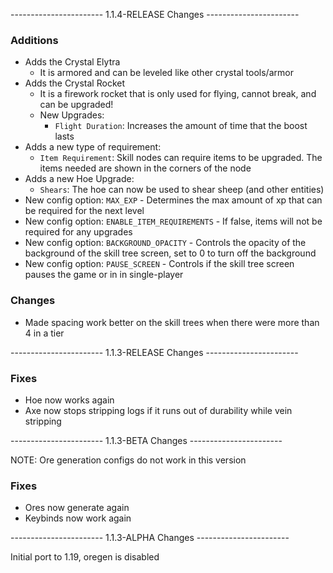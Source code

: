 ----------------------- 1.1.4-RELEASE Changes -----------------------
### Additions
- Adds the Crystal Elytra
    - It is armored and can be leveled like other crystal tools/armor
- Adds the Crystal Rocket
  - It is a firework rocket that is only used for flying, cannot break, and can be upgraded!
  - New Upgrades:
    - `Flight Duration`: Increases the amount of time that the boost lasts
- Adds a new type of requirement:
  - `Item Requirement`: Skill nodes can require items to be upgraded. The items needed are shown in the corners of the node
- Adds a new Hoe Upgrade:
  - `Shears`: The hoe can now be used to shear sheep (and other entities)
- New config option: `MAX_EXP` - Determines the max amount of xp that can be required for the next level
- New config option: `ENABLE_ITEM_REQUIREMENTS` - If false, items will not be required for any upgrades
- New config option: `BACKGROUND_OPACITY` - Controls the opacity of the background of the skill tree screen, set to 0 to turn off the background
- New config option: `PAUSE_SCREEN` - Controls if the skill tree screen pauses the game or in in single-player

### Changes
- Made spacing work better on the skill trees when there were more than 4 in a tier

----------------------- 1.1.3-RELEASE Changes -----------------------
### Fixes
- Hoe now works again
- Axe now stops stripping logs if it runs out of durability while vein stripping

----------------------- 1.1.3-BETA Changes -----------------------

NOTE: Ore generation configs do not work in this version
### Fixes
- Ores now generate again
- Keybinds now work again

----------------------- 1.1.3-ALPHA Changes -----------------------

Initial port to 1.19, oregen is disabled
